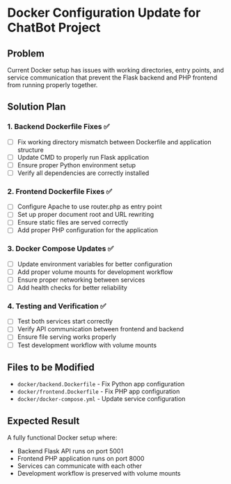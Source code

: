 # Docker Configuration Update for ChatBot Project

## Problem
Current Docker setup has issues with working directories, entry points, and service communication that prevent the Flask backend and PHP frontend from running properly together.

## Solution Plan

### 1. Backend Dockerfile Fixes ✅
- [ ] Fix working directory mismatch between Dockerfile and application structure
- [ ] Update CMD to properly run Flask application
- [ ] Ensure proper Python environment setup
- [ ] Verify all dependencies are correctly installed

### 2. Frontend Dockerfile Fixes ✅
- [ ] Configure Apache to use router.php as entry point
- [ ] Set up proper document root and URL rewriting
- [ ] Ensure static files are served correctly
- [ ] Add proper PHP configuration for the application

### 3. Docker Compose Updates ✅
- [ ] Update environment variables for better configuration
- [ ] Add proper volume mounts for development workflow
- [ ] Ensure proper networking between services
- [ ] Add health checks for better reliability

### 4. Testing and Verification ✅
- [ ] Test both services start correctly
- [ ] Verify API communication between frontend and backend
- [ ] Ensure file serving works properly
- [ ] Test development workflow with volume mounts

## Files to be Modified
- `docker/backend.Dockerfile` - Fix Python app configuration
- `docker/frontend.Dockerfile` - Fix PHP app configuration
- `docker/docker-compose.yml` - Update service configuration

## Expected Result
A fully functional Docker setup where:
- Backend Flask API runs on port 5001
- Frontend PHP application runs on port 8000
- Services can communicate with each other
- Development workflow is preserved with volume mounts
